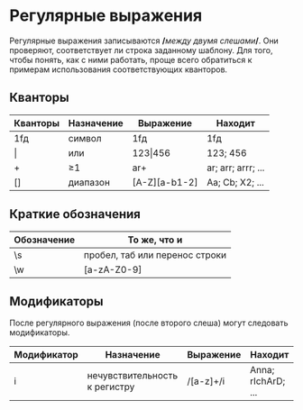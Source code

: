 Регулярные выражения
====================

Регулярные выражения записываются **/**_между двумя слешами_**/**.
Они проверяют, соответствует ли строка заданному шаблону.
Для того, чтобы понять, как с ними работать, проще всего обратиться к примерам использования соответствующих кванторов.


Кванторы
--------

Кванторы | Назначение | Выражение | Находит
-------- | ---------- | --------- | -------
1fд | символ | 1fд | 1fд
\| | или | 123\|456 | 123; 456
+ | ≥1 | ar+ | ar; arr; arrr; ...
[] | диапазон | [A-Z][a-b1-2]  | Aa; Cb; X2; ...


Краткие обозначения
-------------------

Обозначение | То же, что и
----------- | ------------
\s | пробел, таб или перенос строки
\w | [a-zA-Z0-9]


Модификаторы
------------

После регулярного выражения (после второго слеша) могут следовать модификаторы.

Модификатор | Назначение | Выражение | Находит
----------- | ---------- | --------- | -------
i | нечувствительность к регистру | /[a-z]+/i | Anna; rIchArD; ...